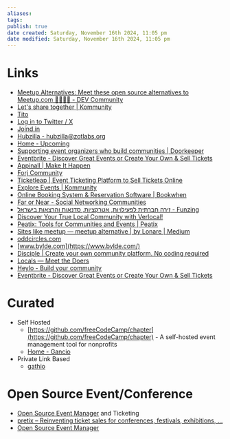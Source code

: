 ```yaml
---
aliases: 
tags: 
publish: true
date created: Saturday, November 16th 2024, 11:05 pm
date modified: Saturday, November 16th 2024, 11:05 pm
---
```


# Links

- [Meetup Alternatives: Meet these open source alternatives to Meetup.com 🤦‍♀️🙅‍♀️ - DEV Community](https://dev.to/dzello/meet-these-open-source-alternatives-to-meetup-com-53d)
- [Let's share together | Kommunity](https://kommunity.com/)
- [Tito](https://ti.to/home)
- [Log in to Twitter / X](https://twitter.com/i/flow/login)
- [Joind.in](https://joind.in/)
- [Hubzilla - hubzilla@zotlabs.org](https://zotlabs.org/page/hubzilla/hubzilla-project)
- [Home - Upcoming](https://upcoming.org/)
- [Supporting event organizers who build communities | Doorkeeper](https://www.doorkeeper.jp/?locale=en)
- [Eventbrite - Discover Great Events or Create Your Own & Sell Tickets](https://www.eventbrite.com/)
- [Appinall | Make It Happen](https://appinall.com/)
- [Forj Community](https://www.forj.ai/forj-community)
- [Ticketleap | Event Ticketing Platform to Sell Tickets Online](https://www.ticketleap.com/)
- [Explore Events | Kommunity](https://kommunity.com/events)
- [Online Booking System & Reservation Software | Bookwhen](https://bookwhen.com/)
- [Far or Near - Social Networking Communities](https://www.farornear.com/)
- [זירה חברתית לפעילויות, אטרקציות, סדנאות והרצאות בישראל - Funzing](https://il.funzing.com/home?utm_campaign=What-are-the-best-alternatives-to-Meetup&utm_medium=Link&utm_source=Quora)
- [Discover Your True Local Community with Verlocal!](https://verlocal.com/)
- [Peatix: Tools for Communities and Events | Peatix](https://peatix.com/?utm_campaign=meetup&utm_medium=referral&utm_source=quora.com)
- [Sites like meetup — meetup alternative | by Lonare | Medium](https://lonare.medium.com/sites-like-meetup-meetup-alternative-e9bab8e078fc)
- [oddcircles.com](https://www.oddcircles.com/)
- [www.bylde.com](https://www.bylde.com/)
- [Disciple | Create your own community platform. No coding required](https://www.disciplemedia.com/)
- [Locals — Meet the Doers](https://locals.org/)
- [Heylo - Build your community](https://www.heylo.co/)
- [Eventbrite - Discover Great Events or Create Your Own & Sell Tickets](https://www.eventbrite.com/)

# Curated

- Self Hosted
    - [https://github.com/freeCodeCamp/chapter](https://github.com/freeCodeCamp/chapter) - A self-hosted event management tool for nonprofits
    - [Home - Gancio](https://gancio.org/)
- Private Link Based
    - [gathio](https://gath.io/)

# Open Source Event/Conference

- [Open Source Event Manager](https://osem.io/) and Ticketing
- [pretix – Reinventing ticket sales for conferences, festivals, exhibitions, ...](https://pretix.eu/about/en/)
- [Open Source Event Manager](https://osem.io/)